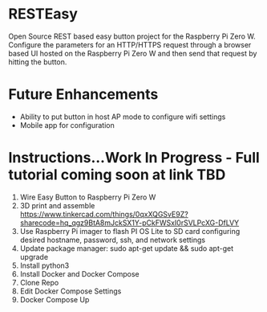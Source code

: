 # RESTEasy
Open Source REST based easy button project for the Raspberry Pi Zero W.
Configure the parameters for an HTTP/HTTPS request through a browser based UI hosted on the Raspberry Pi Zero W and then send that request by hitting the button.

# Future Enhancements
- Ability to put button in host AP mode to configure wifi settings
- Mobile app for configuration

# Instructions...Work In Progress - Full tutorial coming soon at link TBD

1. Wire Easy Button to Raspberry Pi Zero W 
2. 3D print and assemble https://www.tinkercad.com/things/0qxXQGSvE9Z?sharecode=hq_qgz9BtA8mJckSX1Y-pCkFWSxI0rSVLPcXG-DfLVY
3. Use Raspberry Pi imager to flash PI OS Lite to SD card configuring desired hostname, password, ssh, and network settings
4. Update package manager: sudo apt-get update && sudo apt-get upgrade
5. Install python3
6. Install Docker and Docker Compose
7. Clone Repo
8. Edit Docker Compose Settings
9. Docker Compose Up



